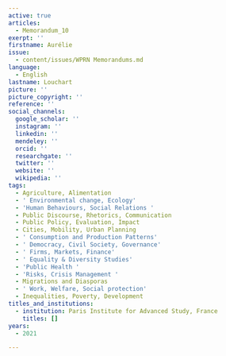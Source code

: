 ```yaml
---
active: true
articles:
  - Memorandum_10
exerpt: ''
firstname: Aurélie
issue:
  - content/issues/WPRN Memorandums.md
language:
  - English
lastname: Louchart
picture: ''
picture_copyright: ''
reference: ''
social_channels:
  google_scholar: ''
  instagram: ''
  linkedin: ''
  mendeley: ''
  orcid: ''
  researchgate: ''
  twitter: ''
  website: ''
  wikipedia: ''
tags:
  - Agriculture, Alimentation
  - ' Environmental change, Ecology'
  - 'Human Behaviours, Social Relations '
  - Public Discourse, Rhetorics, Communication
  - Public Policy, Evaluation, Impact
  - Cities, Mobility, Urban Planning
  - ' Consumption and Production Patterns'
  - ' Democracy, Civil Society, Governance'
  - ' Firms, Markets, Finance'
  - ' Equality & Diversity Studies'
  - 'Public Health '
  - 'Risks, Crisis Management '
  - Migrations and Diasporas
  - ' Work, Welfare, Social protection'
  - Inequalities, Poverty, Development
titles_and_institutions:
  - institution: Paris Institute for Advanced Study, France
    titles: []
years:
  - 2021

---
```

